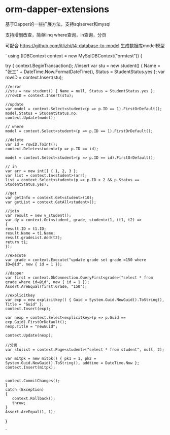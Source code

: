 # orm-dapper-extensions
基于Dapper的一些扩展方法，支持sqlserver和mysql

支持增删改查，简单linq where查询，in查询，分页

可配合 https://github.com/itlizhi/t4-database-to-model  生成数据库model模型


`
 using (IDBContext context = new MySqlDBContext("ormtest"))
 {
  
   try
    {
    context.BeginTransaction();
    //insert
    var stu = new student() { Name = "张三" + DateTime.Now.FormatDateTime(), Status = StudentStatus.yes };
    var rowID = context.Insert(stu);

    //error
    //stu = new student() { Name = null, Status = StudentStatus.yes };
    //rowID = context.Insert(stu);

    //update
    var model = context.Select<student>(p => p.ID == 1).FirstOrDefault();
    model.Status = StudentStatus.no;
    context.Update(model);

    // where
    model = context.Select<student>(p => p.ID == 1).FirstOrDefault();

    //delete 
    var id = rowID.ToInt();
    context.Delete<student>(p => p.ID == id);

    model = context.Select<student>(p => p.ID == id).FirstOrDefault();

    // in
    var arr = new int[] { 1, 2, 3 };
    var list = context.In<student>(arr);
    list = context.Select<student>(p => p.ID > 2 && p.Status == StudentStatus.yes);

    //get
    var getInfo = context.Get<student>(10);
    var getList = context.GetAll<student>();

    //join
    var result = new v_student();
    var dy = context.Get<student, grade, student>(1, (t1, t2) =>
    {
    result.ID = t1.ID;
    result.Name = t1.Name;
    result.gradeList.Add(t2);
    return t1;
    });

    //execute
    var grade = context.Execute("update grade set grade =150 where ID=@id", new { id = 1 });

    //dapper
    var first = context.DbConnection.QueryFirst<grade>("select * from grade where id=@id", new { id = 1 });
    Assert.AreEqual(first.Grade, "150");

    //explicitkey
    var exp = new explicitkey() { Guid = System.Guid.NewGuid().ToString(), Title = "Guid" };
    context.Insert(exp);

    var nexp = context.Select<explicitkey>(p => p.Guid == exp.Guid).FirstOrDefault();
    nexp.Title = "newGuid";

    context.Update(nexp);

    //分页
    var stulist = context.Page<student>("select * from student", null, 2);

    var mitpk = new mitpk() { pk1 = 1, pk2 = System.Guid.NewGuid().ToString(), addtime = DateTime.Now };
    context.Insert(mitpk);


    context.CommitChanges();
    }
    catch (Exception)
    {
       context.Rollback();
       throw;
    }
    Assert.AreEqual(1, 1);
 }

`
